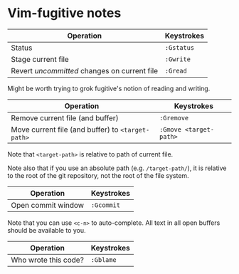 # Vim-fugitive notes

Operation | Keystrokes
--------- | ----------
Status | `:Gstatus`
Stage current file | `:Gwrite`
Revert *uncommitted* changes on current file | `:Gread`

Might be worth trying to grok fugitive's notion of reading and writing.

Operation | Keystrokes
--------- | ----------
Remove current file (and buffer) | `:Gremove`
Move current file (and buffer) to `<target-path>` | `:Gmove <target-path>`

Note that `<target-path>` is relative to path of current file.

Note also that if you use an absolute path (e.g. `/target-path/`), it is relative to the root of the git repository, not the root of the file system.

Operation | Keystrokes
--------- | ----------
Open commit window | `:Gcommit`

Note that you can use `<c-n>` to auto-complete.  All text in all open buffers should be available to you.

Operation | Keystrokes
--------- | ----------
Who wrote this code? | `:Gblame`

